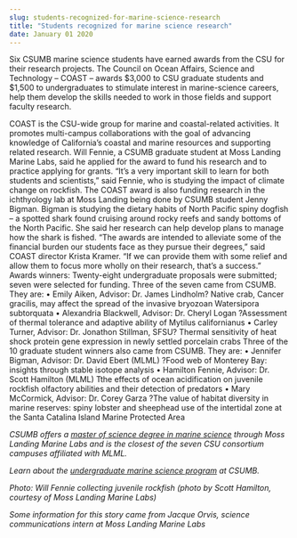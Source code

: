 ```yaml
---
slug: students-recognized-for-marine-science-research
title: "Students recognized for marine science research"
date: January 01 2020
---
```


 
<p>
  Six CSUMB marine science students have earned awards from the CSU for their
  research projects. The Council on Ocean Affairs, Science and Technology –
  COAST – awards $3,000 to CSU graduate students and $1,500 to undergraduates to
  stimulate interest in marine-science careers, help them develop the skills
  needed to work in those fields and support faculty research.
</p>
<p>
  COAST is the CSU-wide group for marine and coastal-related activities. It
  promotes multi-campus collaborations with the goal of advancing knowledge of
  California’s coastal and marine resources and supporting related research.
  Will Fennie, a CSUMB graduate student at Moss Landing Marine Labs, said he
  applied for the award to fund his research and to practice applying for
  grants. “It’s a very important skill to learn for both students and
  scientists,” said Fennie, who is studying the impact of climate change on
  rockfish. The COAST award is also funding research in the ichthyology lab at
  Moss Landing being done by CSUMB student Jenny Bigman. Bigman is studying the
  dietary habits of North Pacific spiny dogfish – a spotted shark found cruising
  around rocky reefs and sandy bottoms of the North Pacific. She said her
  research can help develop plans to manage how the shark is fished. “The awards
  are intended to alleviate some of the financial burden our students face as
  they pursue their degrees,” said COAST director Krista Kramer. “If we can
  provide them with some relief and allow them to focus more wholly on their
  research, that’s a success.” Awards winners: Twenty-eight undergraduate
  proposals were submitted; seven were selected for funding. Three of the seven
  came from CSUMB. They are: • Emily Aiken, Advisor: Dr. James Lindholm? Native
  crab, Cancer gracilis, may affect the spread of the invasive bryozoan
  Watersipora subtorquata • Alexandria Blackwell, Advisor: Dr. Cheryl Logan
  ?Assessment of thermal tolerance and adaptive ability of Mytilus californianus
  • Carley Turner, Advisor: Dr. Jonathon Stillman, SFSU? Thermal sensitivity of
  heat shock protein gene expression in newly settled porcelain crabs Three of
  the 10 graduate student winners also came from CSUMB. They are: • Jennifer
  Bigman, Advisor: Dr. David Ebert (MLML) ?Food web of Monterey Bay: insights
  through stable isotope analysis • Hamilton Fennie, Advisor: Dr. Scott Hamilton
  (MLML) Tthe effects of ocean acidification on juvenile rockfish olfactory
  abilities and their detection of predators • Mary McCormick, Advisor: Dr.
  Corey Garza ?The value of habitat diversity in marine reserves: spiny lobster
  and sheephead use of the intertidal zone at the Santa Catalina Island Marine
  Protected Area
</p>
<p>
  <em
    >CSUMB offers a
    <a
      href="https://catalog.csumb.edu/graduate-education/graduate-degrees/marine-science-ms"
      >master of science degree in marine science</a
    >
    through Moss Landing Marine Labs and is the closest of the seven CSU
    consortium campuses affiliated with MLML.</em
  >
</p>
<p>
  <em
    >Learn about the
    <a href="https://catalog.csumb.edu/undergrad-education/majors/marine-science"
      >undergraduate marine science program</a
    >
    at CSUMB.</em
  >
</p>
<p>
  <em
    >Photo: Will Fennie collecting juvenile rockfish (photo by Scott Hamilton,
    courtesy of Moss Landing Marine Labs)</em
  >
</p>
<p>
  <em
    >Some information for this story came from Jacque Orvis, science
    communications intern at Moss Landing Marine Labs
  </em>
</p>
 
